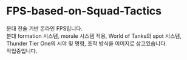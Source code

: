# FPS-based-on-Squad-Tactics

분대 전술 기반 온라인 FPS입니다.<br>
분대 formation 시스템, morale 시스템 적용, World of Tanks의 spot 시스템, Thunder Tier One의 시야 및 명령, 조작 방식을 이미지로 삼고있습니다.<br>
작업중입니다.
